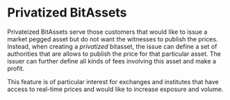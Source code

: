 Privatized BitAssets
====================

Privateized BitAssets serve those customers that would like to issue a market
pegged asset but do not want the witnesses to publish the prices. Instead, when
creating a *privatized* bitasset, the issue can define a set of authorities that
are allows to publish the price for that particular asset. The issuer can
further define all kinds of fees involving this asset and make a profit.

This feature is of particular interest for exchanges and institutes that have
access to real-time prices and would like to increase exposure and volume.
